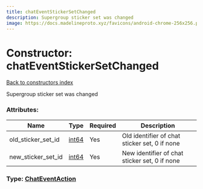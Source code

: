```yaml
---
title: chatEventStickerSetChanged
description: Supergroup sticker set was changed
image: https://docs.madelineproto.xyz/favicons/android-chrome-256x256.png
---
```

# Constructor: chatEventStickerSetChanged  
[Back to constructors index](index.md)



Supergroup sticker set was changed

### Attributes:

| Name     |    Type       | Required | Description |
|----------|---------------|----------|-------------|
|old\_sticker\_set\_id|[int64](../constructors/int64.md) | Yes|Old identifier of chat sticker set, 0 if none|
|new\_sticker\_set\_id|[int64](../constructors/int64.md) | Yes|New identifier of chat sticker set, 0 if none|



### Type: [ChatEventAction](../types/ChatEventAction.md)


